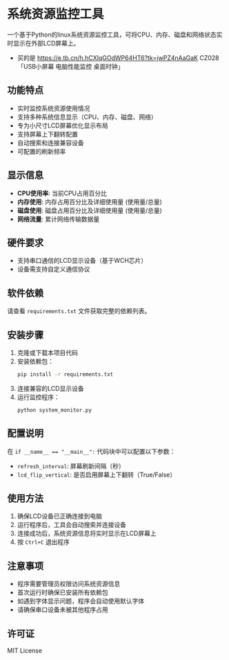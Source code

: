 # 系统资源监控工具

一个基于Python的linux系统资源监控工具，可将CPU、内存、磁盘和网络状态实时显示在外部LCD屏幕上。
* 买的是  https://e.tb.cn/h.hCXIqGOdWP64HT6?tk=jwPZ4nAaGaK CZ028 「USB小屏幕 电脑性能监控 桌面时钟」

## 功能特点

- 实时监控系统资源使用情况
- 支持多种系统信息显示（CPU、内存、磁盘、网络）
- 专为小尺寸LCD屏幕优化显示布局
- 支持屏幕上下翻转配置
- 自动搜索和连接兼容设备
- 可配置的刷新频率

## 显示信息

- **CPU使用率**: 当前CPU占用百分比
- **内存使用**: 内存占用百分比及详细使用量 (使用量/总量)
- **磁盘使用**: 磁盘占用百分比及详细使用量 (使用量/总量)  
- **网络流量**: 累计网络传输数据量

## 硬件要求

- 支持串口通信的LCD显示设备（基于WCH芯片）
- 设备需支持自定义通信协议

## 软件依赖

请查看 `requirements.txt` 文件获取完整的依赖列表。

## 安装步骤

1. 克隆或下载本项目代码
2. 安装依赖包：
   ```bash
   pip install -r requirements.txt
   ```
3. 连接兼容的LCD显示设备
4. 运行监控程序：
   ```bash
   python system_monitor.py
   ```

## 配置说明

在 `if __name__ == "__main__":` 代码块中可以配置以下参数：

- `refresh_interval`: 屏幕刷新间隔（秒）
- `lcd_flip_vertical`: 是否启用屏幕上下翻转（True/False）

## 使用方法

1. 确保LCD设备已正确连接到电脑
2. 运行程序后，工具会自动搜索并连接设备
3. 连接成功后，系统资源信息将实时显示在LCD屏幕上
4. 按 `Ctrl+C` 退出程序

## 注意事项

- 程序需要管理员权限访问系统资源信息
- 首次运行时确保已安装所有依赖包
- 如遇到字体显示问题，程序会自动使用默认字体
- 请确保串口设备未被其他程序占用

## 许可证

MIT License
